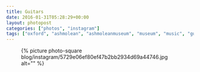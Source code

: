 ```yaml
---
title: Guitars
date: 2016-01-31T05:28:29+00:00
layout: photopost
categories: ["photos", "instagram"]
tags: ["oxford", "ashmolean", "ashmoleanmuseum", "museum", "music", "guitar", "history"]
---
```


<figure class="photo photo--square">
  {% picture photo-square blog/instagram/5729e06ef80ef47b2bb2934d69a44746.jpg alt="" %}
</figure>


